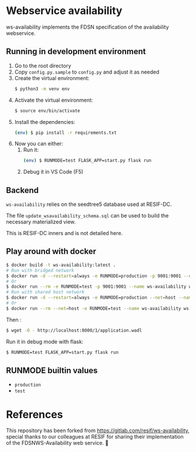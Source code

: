 # Webservice availability
ws-availability implements the FDSN specification of the availability webservice.


## Running in development environment
1. Go to the root directory
1. Copy `config.py.sample` to `config.py` and adjust it as needed
1. Create the virtual environment:
    ```bash
    $ python3 -m venv env
    ```
1. Activate the virtual environment:
    ```bash
    $ source env/bin/activate
    ```
1. Install the dependencies:
    ```bash
    (env) $ pip install -r requirements.txt
    ```
1. Now you can either:
    1. Run it:
        ```bash
        (env) $ RUNMODE=test FLASK_APP=start.py flask run
        ```
    1. Debug it in VS Code (F5)

## Backend
`ws-availability` relies on the seedtree5 database used at RESIF-DC.

The file `update_wsavailability_schema.sql` can be used to build the necessary materialized view.

This is RESIF-DC inners and is not detailed here.


## Play around with docker

```bash
$ docker build -t ws-availability:latest .
# Run with bridged network
$ docker run -d --restart=always -e RUNMODE=production -p 9001:9001 --name ws-availability ws-availability:latest
# Or
$ docker run --rm -e RUNMODE=test -p 9001:9001 --name ws-availability ws-availability:latest
# Run with shared host network
$ docker run -d --restart=always -e RUNMODE=production --net=host --name ws-availability ws-availability:latest
# Or
$ docker run --rm --net=host -e RUNMODE=test --name ws-availability ws-availability:latest
```



Then :

```bash
$ wget -O - http://localhost:8000/1/application.wadl
```

Run it in debug mode with flask:

```bash
$ RUNMODE=test FLASK_APP=start.py flask run
```

## RUNMODE builtin values

  * `production`
  * `test`

# References
This repository has been forked from https://gitlab.com/resif/ws-availability, special thanks to our colleagues at RESIF for sharing their implementation of the FDSNWS-Availability web service. 💐
